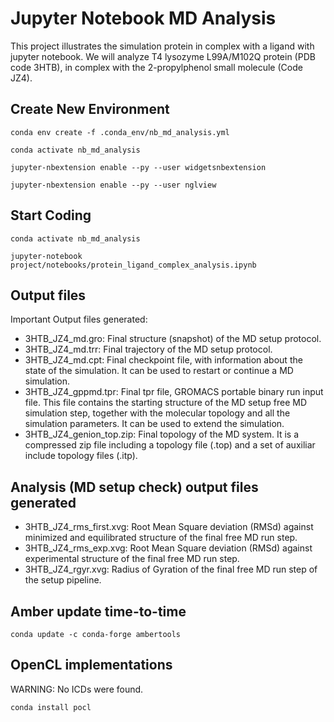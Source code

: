 # Jupyter Notebook MD Analysis

This project illustrates the simulation protein in complex with a ligand with jupyter notebook. We will analyze T4 lysozyme L99A/M102Q protein (PDB code 3HTB), in complex with the 2-propylphenol small molecule (Code JZ4).

## Create New Environment

`conda env create -f .conda_env/nb_md_analysis.yml`

`conda activate nb_md_analysis`

`jupyter-nbextension enable --py --user widgetsnbextension`

`jupyter-nbextension enable --py --user nglview`

## Start Coding

`conda activate nb_md_analysis`

`jupyter-notebook project/notebooks/protein_ligand_complex_analysis.ipynb`

## Output files

Important Output files generated:

-   3HTB_JZ4_md.gro: Final structure (snapshot) of the MD setup protocol.
-   3HTB_JZ4_md.trr: Final trajectory of the MD setup protocol.
-   3HTB_JZ4_md.cpt: Final checkpoint file, with information about the state of the simulation. It can be used to restart or continue a MD simulation.
-   3HTB_JZ4_gppmd.tpr: Final tpr file, GROMACS portable binary run input file. This file contains the starting structure of the MD setup free MD simulation step, together with the molecular topology and all the simulation parameters. It can be used to extend the simulation.
-   3HTB_JZ4_genion_top.zip: Final topology of the MD system. It is a compressed zip file including a topology file (.top) and a set of auxiliar include topology files (.itp).

## Analysis (MD setup check) output files generated

-   3HTB_JZ4_rms_first.xvg: Root Mean Square deviation (RMSd) against minimized and equilibrated structure of the final free MD run step.
-   3HTB_JZ4_rms_exp.xvg: Root Mean Square deviation (RMSd) against experimental structure of the final free MD run step.
-   3HTB_JZ4_rgyr.xvg: Radius of Gyration of the final free MD run step of the setup pipeline.

## Amber update time-to-time

`conda update -c conda-forge ambertools`

## OpenCL implementations

WARNING: No ICDs were found.

`conda install pocl`

